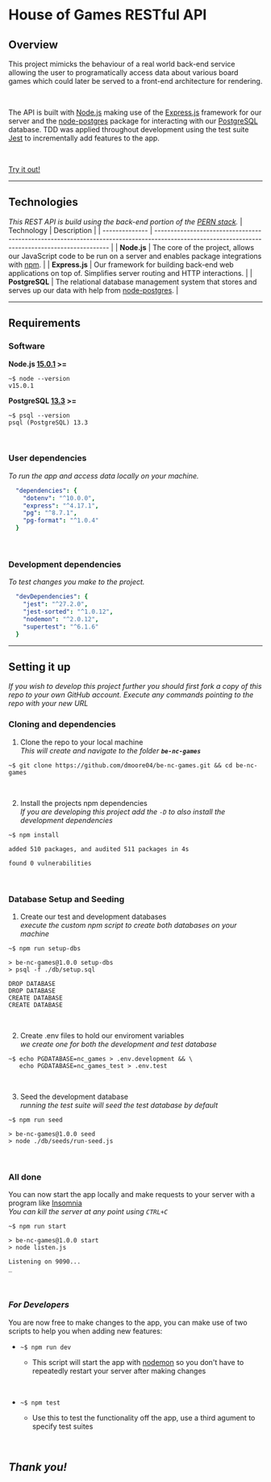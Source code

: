 # House of Games RESTful API

## Overview

This project mimicks the behaviour of a real world back-end service allowing the user to programatically access data about various board games which could later be served to a front-end architecture for rendering.

</br>

The API is built with [Node.js](https://nodejs.org/en/) making use of the [Express.js](https://expressjs.com/) framework for our server and the [node-postgres](https://node-postgres.com/) package for interacting with our [PostgreSQL](https://www.postgresql.org/) database. TDD was applied throughout development using the test suite [Jest](https://jestjs.io/) to incrementally add features to the app.

</br>

[Try it out!](https://board-games-api.herokuapp.com/api)

---

## Technologies

_This REST API is build using the back-end portion of the [PERN stack](https://www.geeksforgeeks.org/what-is-pern-stack/)._
| Technology | Description |
| -------------- | ---------------------------------------------------------------------------------------------------------------------------------------------- |
| **Node.js** | The core of the project, allows our JavaScript code to be run on a server and enables package integrations with [npm](https://www.npmjs.com/). |
| **Express.js** | Our framework for building back-end web applications on top of. Simplifies server routing and HTTP interactions. |
| **PostgreSQL** | The relational database management system that stores and serves up our data with help from [node-postgres](https://node-postgres.com/). |

---

## Requirements

### **Software**

**Node.js [15.0.1](https://nodejs.org/en/blog/release/v15.0.1/) >=**

```shell
~$ node --version
v15.0.1
```

**PostgreSQL [13.3](https://www.postgresql.org/docs/13/release-13-3.html) >=**

```shell
~$ psql --version
psql (PostgreSQL) 13.3
```

</br>

### **User dependencies**

_To run the app and access data locally on your machine._

```yaml
  "dependencies": {
    "dotenv": "^10.0.0",
    "express": "^4.17.1",
    "pg": "^8.7.1",
    "pg-format": "^1.0.4"
  }
```

</br>

### **Development dependencies**

_To test changes you make to the project._

```yaml
  "devDependencies": {
    "jest": "^27.2.0",
    "jest-sorted": "^1.0.12",
    "nodemon": "^2.0.12",
    "supertest": "^6.1.6"
  }
```

---

## Setting it up

_If you wish to develop this project further you should first fork a copy of this repo to your own GitHub account. Execute any commands pointing to the repo with your new URL_


### **Cloning and dependencies**

1. Clone the repo to your local machine </br>
   _This will create and navigate to the folder **`be-nc-games`**_

```shell
~$ git clone https://github.com/dmoore04/be-nc-games.git && cd be-nc-games
```

</br>

2. Install the projects npm dependencies </br>
   _If you are developing this project add the `-D` to also install the development dependencies_

```shell
~$ npm install

added 510 packages, and audited 511 packages in 4s

found 0 vulnerabilities
```

</br>

### **Database Setup and Seeding**

1. Create our test and development databases </br>
   _execute the custom npm script to create both databases on your machine_

```shell
~$ npm run setup-dbs

> be-nc-games@1.0.0 setup-dbs
> psql -f ./db/setup.sql

DROP DATABASE
DROP DATABASE
CREATE DATABASE
CREATE DATABASE
```

</br>

2. Create .env files to hold our enviroment variables </br>
   _we create one for both the development and test database_

```shell
~$ echo PGDATABASE=nc_games > .env.development && \
   echo PGDATABASE=nc_games_test > .env.test
```

</br>

3. Seed the development database </br>
   _running the test suite will seed the test database by default_

```shell
~$ npm run seed

> be-nc-games@1.0.0 seed
> node ./db/seeds/run-seed.js
```

</br>

### **All done**

You can now start the app locally and make requests to your server with a program like [Insomnia](https://insomnia.rest/) </br>
_You can kill the server at any point using `CTRL+C`_

```shell
~$ npm run start

> be-nc-games@1.0.0 start
> node listen.js

Listening on 9090...
_
```

</br>

### _For Developers_

You are now free to make changes to the app, you can make use of two scripts to help you when adding new features:

- ```shell
  ~$ npm run dev
  ```

  - This script will start the app with [nodemon](https://www.npmjs.com/package/nodemon) so you don't have to repeatedly restart your server after making changes

    </br>

- ```shell
  ~$ npm test
  ```
  - Use this to test the functionality off the app, use a third agument to specify test suites

</br>

## **_Thank you!_**
